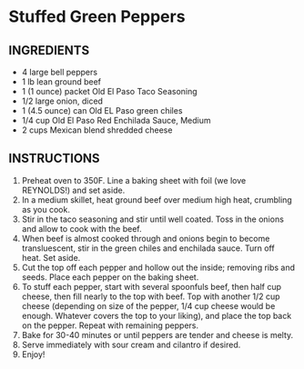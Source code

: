 # Stuffed Green Peppers

## INGREDIENTS
- 4 large bell peppers
- 1 lb lean ground beef
- 1 (1 ounce) packet Old El Paso Taco Seasoning
- 1/2 large onion, diced
- 1 (4.5 ounce) can Old EL Paso green chiles
- 1/4 cup Old El Paso Red Enchilada Sauce, Medium
- 2 cups Mexican blend shredded cheese

## INSTRUCTIONS
1. Preheat oven to 350F. Line a baking sheet with foil (we love REYNOLDS!) and set aside.
2.	In a medium skillet, heat ground beef over medium high heat, crumbling as you cook.
3.	Stir in the taco seasoning and stir until well coated. Toss in the onions and allow to cook with the beef.
4.	When beef is almost cooked through and onions begin to become transluescent, stir in the green chiles and enchilada sauce. Turn off heat. Set aside.
5.	Cut the top off each pepper and hollow out the inside; removing ribs and seeds. Place each pepper on the baking sheet.
6.	To stuff each pepper, start with several spoonfuls beef, then half cup cheese, then fill nearly to the top with beef. Top with another 1/2 cup cheese (depending on size of the pepper, 1/4 cup cheese would be enough. Whatever covers the top to your liking), and place the top back on the pepper. Repeat with remaining peppers.
7.	Bake for 30-40 minutes or until peppers are tender and cheese is melty.
8.	Serve immediately with sour cream and cilantro if desired.
9.	Enjoy!

